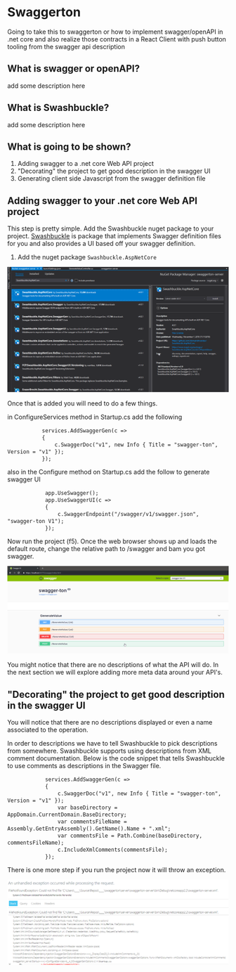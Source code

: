 # Swaggerton

Going to take this to swaggerton or how to implement swagger/openAPI in .net core and also realize those contracts in a React Client with push button tooling from the swagger api description

## What is swagger or openAPI?

add some description here

## What is Swashbuckle?

add some description here

## What is going to be shown?

1. Adding swagger to a .net core Web API project
2. "Decorating" the project to get good description in the swagger UI
3. Generating client side Javascript from the swagger definition file

## Adding swagger to your .net core Web API project

This step is pretty simple. Add the Swashbuckle nuget package to your project. [Swashbuckle](https://github.com/domaindrivendev/Swashbuckle.AspNetCore) is package that implements Swagger definition files for you and also provides a UI based off your swagger definition.

1. Add the nuget package `Swashbuckle.AspNetCore`

![Add Swashbuckle](_images/adding-swagger-to-server.png)

Once that is added you will need to do a few things.

in ConfigureServices method in Startup.cs add the following

```
           services.AddSwaggerGen(c =>
           {
               c.SwaggerDoc("v1", new Info { Title = "swagger-ton", Version = "v1" });
           });
```

also in the Configure method on Startup.cs add the follow to generate swagger UI

```
            app.UseSwagger();
            app.UseSwaggerUI(c =>
            {
                c.SwaggerEndpoint("/swagger/v1/swagger.json", "swagger-ton V1");
            });
```

Now run the project (f5). Once the web browser shows up and loads the default route, change the relative path to /swagger and bam you got swagger.

![swagger ui](_images/swagger-ui.png)

You might notice that there are no descriptions of what the API will do. In the next section we will explore adding more meta data around your API's.

## "Decorating" the project to get good description in the swagger UI

You will notice that there are no descriptions displayed or even a name associated to the operation.

In order to descriptions we have to tell Swashbuckle to pick descriptions from somewhere. Swashbuckle supports using descriptions from XML comment documentation. Below is the code snippet that tells Swashbuckle to use comments as descriptions in the Swagger file.

```
            services.AddSwaggerGen(c =>
            {
                c.SwaggerDoc("v1", new Info { Title = "swagger-ton", Version = "v1" });
                var baseDirectory = AppDomain.CurrentDomain.BaseDirectory;
                var commentsFileName = Assembly.GetEntryAssembly().GetName().Name + ".xml";
                var commentsFile = Path.Combine(baseDirectory, commentsFileName);
                c.IncludeXmlComments(commentsFile);
            });
```

There is one more step if you run the project now it will throw an exception.

![XML file missing](_images/error-notfound.png)
